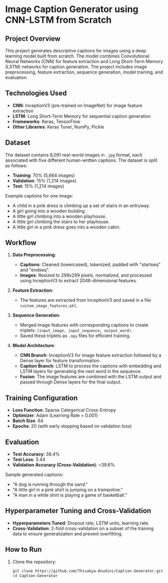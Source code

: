 # Image Caption Generator using CNN-LSTM from Scratch

## Project Overview

This project generates descriptive captions for images using a deep learning model built from scratch. The model combines Convolutional Neural Networks (CNN) for feature extraction and Long Short-Term Memory (LSTM) networks for caption generation. The project includes image preprocessing, feature extraction, sequence generation, model training, and evaluation.

## Technologies Used

- **CNN**: InceptionV3 (pre-trained on ImageNet) for image feature extraction
- **LSTM**: Long Short-Term Memory for sequential caption generation
- **Frameworks**: Keras, TensorFlow
- **Other Libraries**: Keras Tuner, NumPy, Pickle

## Dataset

The dataset contains 8,091 real-world images in `.jpg` format, each associated with five different human-written captions. The dataset is split as follows:
- **Training**: 70% (5,664 images)
- **Validation**: 15% (1,214 images)
- **Test**: 15% (1,214 images)

Example captions for one image:
- A child in a pink dress is climbing up a set of stairs in an entryway.
- A girl going into a wooden building.
- A little girl climbing into a wooden playhouse.
- A little girl climbing the stairs to her playhouse.
- A little girl in a pink dress goes into a wooden cabin.

## Workflow

1. **Data Preprocessing**:
   - **Captions**: Cleaned (lowercased), tokenized, padded with "startseq" and "endseq".
   - **Images**: Resized to 299x299 pixels, normalized, and processed using InceptionV3 to extract 2048-dimensional features.

2. **Feature Extraction**: 
   - The features are extracted from InceptionV3 and saved in a file `custom_image_features.pkl`.

3. **Sequence Generation**: 
   - Merged image features with corresponding captions to create triplets: `(input_image, input_sequence, output_word)`.
   - Saved these triplets as `.npy` files for efficient training.

4. **Model Architecture**:
   - **CNN Branch**: InceptionV3 for image feature extraction followed by a Dense layer for feature transformation.
   - **Caption Branch**: LSTM to process the captions with embedding and LSTM layers for generating the next word in the sequence.
   - **Fusion**: The image features are combined with the LSTM output and passed through Dense layers for the final output.

## Training Configuration

- **Loss Function**: Sparse Categorical Cross-Entropy
- **Optimizer**: Adam (Learning Rate = 0.001)
- **Batch Size**: 64
- **Epochs**: 20 (with early stopping based on validation loss)

## Evaluation

- **Test Accuracy**: 38.4%
- **Test Loss**: 3.44
- **Validation Accuracy (Cross-Validation)**: ~39.6%

Sample generated captions:
- "A dog is running through the sand."
- "A little girl in a pink shirt is jumping on a trampoline."
- "A man in a white shirt is playing a game of basketball."

## Hyperparameter Tuning and Cross-Validation

- **Hyperparameters Tuned**: Dropout rate, LSTM units, learning rate.
- **Cross-Validation**: 2-fold cross-validation on a subset of the training data to ensure generalization and prevent overfitting.

## How to Run

1. Clone the repository:
   ```bash
   git clone https://github.com/Thisakya-Anudini/Caption-Generator.git
   cd Caption-Generator
